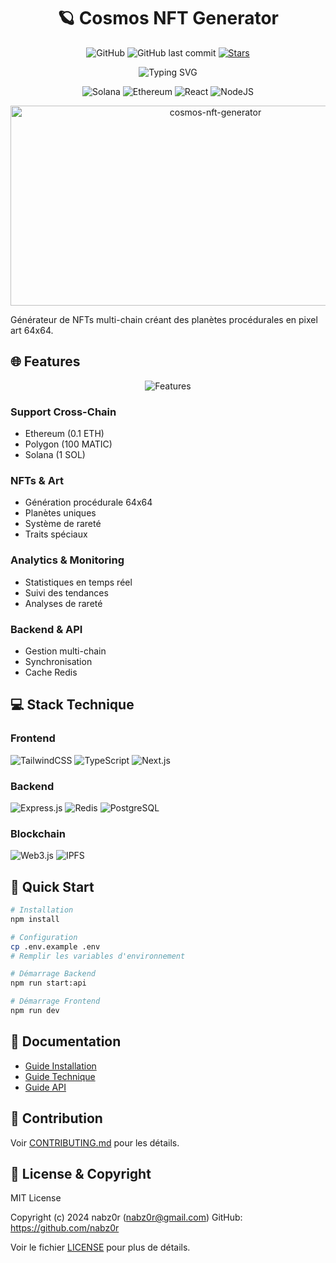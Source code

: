 <div align="center">

# 🪐 Cosmos NFT Generator

![GitHub](https://img.shields.io/github/license/nabz0r/cosmos-nft-generator)
![GitHub last commit](https://img.shields.io/github/last-commit/nabz0r/cosmos-nft-generator)
[![Stars](https://img.shields.io/github/stars/nabz0r/cosmos-nft-generator)](https://github.com/nabz0r/cosmos-nft-generator/stargazers)

<img src="https://readme-typing-svg.demolab.com?font=Fira+Code&size=30&duration=3000&pause=1000&color=F7F7F7&center=true&vCenter=true&width=435&lines=Cosmos+NFT+Generator;Créez+des+planètes+uniques;Support+multi-chain" alt="Typing SVG" />

![Solana](https://img.shields.io/badge/Solana-black?style=for-the-badge&logo=solana)
![Ethereum](https://img.shields.io/badge/Ethereum-3C3C3D?style=for-the-badge&logo=ethereum)
![React](https://img.shields.io/badge/React-20232A?style=for-the-badge&logo=react)
![NodeJS](https://img.shields.io/badge/Node.js-43853D?style=for-the-badge&logo=node.js)

<img src="https://socialify.git.ci/nabz0r/cosmos-nft-generator/image?description=1&font=Source%20Code%20Pro&forks=1&issues=1&language=1&name=1&owner=1&pattern=Circuit%20Board&stargazers=1&theme=Dark" alt="cosmos-nft-generator" width="640" height="320" />

</div>

Générateur de NFTs multi-chain créant des planètes procédurales en pixel art 64x64.

## 🌐 Features

<div align="center">
  <img src="https://via.placeholder.com/600x300/0d1117/ffffff?text=Support+Multi-Chain" alt="Features" />
</div>

### Support Cross-Chain
- Ethereum (0.1 ETH)
- Polygon (100 MATIC)
- Solana (1 SOL)

### NFTs & Art
- Génération procédurale 64x64
- Planètes uniques
- Système de rareté
- Traits spéciaux

### Analytics & Monitoring
- Statistiques en temps réel
- Suivi des tendances
- Analyses de rareté

### Backend & API
- Gestion multi-chain
- Synchronisation
- Cache Redis

## 💻 Stack Technique

### Frontend
![TailwindCSS](https://img.shields.io/badge/Tailwind_CSS-38B2AC?style=for-the-badge&logo=tailwind-css)
![TypeScript](https://img.shields.io/badge/TypeScript-007ACC?style=for-the-badge&logo=typescript)
![Next.js](https://img.shields.io/badge/Next.js-000000?style=for-the-badge&logo=next.js)

### Backend
![Express.js](https://img.shields.io/badge/Express.js-404D59?style=for-the-badge)
![Redis](https://img.shields.io/badge/Redis-DC382D?style=for-the-badge&logo=redis)
![PostgreSQL](https://img.shields.io/badge/PostgreSQL-316192?style=for-the-badge&logo=postgresql)

### Blockchain
![Web3.js](https://img.shields.io/badge/Web3.js-F16822?style=for-the-badge&logo=web3.js)
![IPFS](https://img.shields.io/badge/IPFS-65C2CB?style=for-the-badge&logo=ipfs)

## 🚀 Quick Start

```bash
# Installation
npm install

# Configuration
cp .env.example .env
# Remplir les variables d'environnement

# Démarrage Backend
npm run start:api

# Démarrage Frontend
npm run dev
```

## 📑 Documentation

- [Guide Installation](docs/INSTALLATION.md)
- [Guide Technique](docs/TECHNICAL.md)
- [Guide API](docs/API.md)

## 👥 Contribution

Voir [CONTRIBUTING.md](CONTRIBUTING.md) pour les détails.

## 📜 License & Copyright

MIT License

Copyright (c) 2024 nabz0r (nabz0r@gmail.com)
GitHub: https://github.com/nabz0r

Voir le fichier [LICENSE](LICENSE) pour plus de détails.